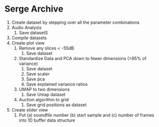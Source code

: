 # Serge Archive

1. Create dataset by stepping over all the parameter combinations
2. Audio Analysis
    1. Save datasetS
3. Compile datasets
4. Create plot view
    1. Remove any slices < -55dB
        1. Save dataset
    2. Standardize Data and PCA down to fewer dimensions (>95% of variance)
        1. Save dataset
        2. Save scaler
        3. Save pca
        4. Save explained variance ratios
    3. UMAP to two dimensions
        1. Save Umap dataset
    4. Auction algorithm to grid
        1. Save grid positions as dataset
5. Create slider view
    1. Put (a) soundfile number (b) start sample and (c) number of frames into 1D buffer data structure

